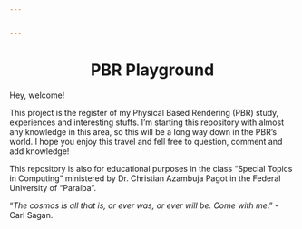 ```yaml
---


---
```


<center> <h1>PBR Playground</h1> </center>
<p>Hey, welcome!</p>
<p>This project is the register of my Physical Based Rendering (PBR) study, experiences and interesting stuffs. I’m starting this repository with almost any knowledge in this area, so this will be a long way down in the PBR’s world. I hope you enjoy this travel and fell free to question, comment and  add knowledge!</p>
<p>This repository is also for educational purposes in the class “Special Topics in Computing” ministered by Dr. Christian Azambuja Pagot in the  Federal University of “Paraíba”.</p>
<p>“<em>The cosmos is all that is, or ever was, or ever will be. Come with me</em>.” - Carl Sagan.</p>

